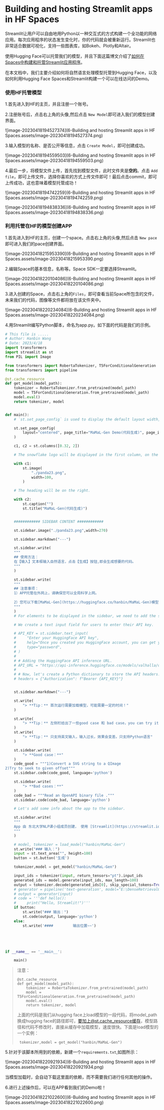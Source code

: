 # Building and hosting Streamlit apps in HF Spaces

Streamlit让用户可以自由地用Python以一种交互式的方式构建一个全功能的网络应用。每次应用程序的状态发生变化时，你的代码就会被重新运行。Streamlit也非常适合数据可视化，支持一些图表库，如Bokeh、Plotly和Altair。

使用Hugging Face可以托管我们的模型，并且下面这篇博文介绍了[如何在Spaces中构建和托管Streamlit应用程序](https://huggingface.co/blog/streamlit-spaces)。

在本文档中，我们主要介绍如何将自然语言处理模型托管到Hugging Face，以及如何利用Hugging Face Spaces和Streamlit构建一个可以在线访问的Demo。

### 使用HF托管模型

1.首先进入到HF的主页，并且注册一个账号。

2.注册账号后，点击右上角的头像,然后点击 `New Model`即可进入我们的模型创建界面。 

![image-20230418194527374](6-Building and hosting Streamlit apps in HF Spaces.assets/image-20230418194527374.png)

3.输入模型的名称、是否公开等信息，点击 `Create Model`，即可创建成功。

![image-20230418194559503](6-Building and hosting Streamlit apps in HF Spaces.assets/image-20230418194559503.png)



4.最后一步，将模型文件上传，首先找到模型文件，此时文件夹是**空的**。点击 `Add file`，即可上传文件，选择你喜欢的方式上传文件即可！最后点击commit，即可上传成功，这也意味着模型托管成功！

![image-20230418194742259](6-Building and hosting Streamlit apps in HF Spaces.assets/image-20230418194742259.png)

![image-20230418194838336](6-Building and hosting Streamlit apps in HF Spaces.assets/image-20230418194838336.png)



### 利用托管在HF的模型创建APP

1.首先进入到HF的主页，创建一个space。点击右上角的头像,然后点击 `New pace`即可进入我们的pace创建界面。 

![image-20230418215953390](6-Building and hosting Streamlit apps in HF Spaces.assets/image-20230418215953390.png)

2.编辑Space的基本信息，名称等。Space SDK一定要选择Streamlit。

![image-20230418220104086](6-Building and hosting Streamlit apps in HF Spaces.assets/image-20230418220104086.png)

3.进入创建的Space，点击右上角的`Files`，即可查看当前Space所包含的文件，未来我们的代码，图像等文件都将放在该文件夹中。

![image-20230418220234084](6-Building and hosting Streamlit apps in HF Spaces.assets/image-20230418220234084.png)



4.用Streamlit编写Python脚本，命名为app.py。如下面的代码是我们的示例。

```python
# This file is .....
# Author: Hanbin Wang
# Date: 2023/4/18
import transformers
import streamlit as st
from PIL import Image

from transformers import RobertaTokenizer, T5ForConditionalGeneration
from transformers import pipeline

@st.cache_resource
def get_model(model_path):
    tokenizer = RobertaTokenizer.from_pretrained(model_path)
    model = T5ForConditionalGeneration.from_pretrained(model_path)
    model.eval()
    return tokenizer, model


def main():
    # `st.set_page_config` is used to display the default layout width, the title of the app, and the emoticon in the browser tab.

    st.set_page_config(
        layout="centered", page_title="MaMaL-Gen Demo(代码生成)", page_icon="❄️"
    )

    c1, c2 = st.columns([0.32, 2])

    # The snowflake logo will be displayed in the first column, on the left.

    with c1:
        st.image(
            "./panda23.png",
            width=100,
        )

    # The heading will be on the right.

    with c2:
        st.caption("")
        st.title("MaMaL-Gen(代码生成)")


    ############ SIDEBAR CONTENT ############

    st.sidebar.image("./panda23.png",width=270)

    st.sidebar.markdown("---")

    st.sidebar.write(
    """
    ## 使用方法：
    在【输入】文本框输入自然语言，点击【生成】按钮,即会生成想要的代码。
    """
    )

    st.sidebar.write(
    """
    ## 注意事项：
    1）APP托管在外网上，请确保您可以全局科学上网。
    
    2）您可以下载[MaMaL-Gen](https://huggingface.co/hanbin/MaMaL-Gen)模型，本地测试。（无需科学上网）
    """
    )
    # For elements to be displayed in the sidebar, we need to add the sidebar element in the widget.

    # We create a text input field for users to enter their API key.

    # API_KEY = st.sidebar.text_input(
    #     "Enter your HuggingFace API key",
    #     help="Once you created you HuggingFace account, you can get your free API token in your settings page: https://huggingface.co/settings/tokens",
    #     type="password",
    # )
    #
    # # Adding the HuggingFace API inference URL.
    # API_URL = "https://api-inference.huggingface.co/models/valhalla/distilbart-mnli-12-3"
    #
    # # Now, let's create a Python dictionary to store the API headers.
    # headers = {"Authorization": f"Bearer {API_KEY}"}


    st.sidebar.markdown("---")

    st.write(
        "> **Tip：** 首次运行需要加载模型，可能需要一定的时间！"
    )

    st.write(
        "> **Tip：** 左侧栏给出了一些good case 和 bad case，you can try it！"
    )
    st.write(
        "> **Tip：** 只支持英文输入，输入过长，效果会变差。只支持Python语言"
    )

    st.sidebar.write(
        "> **Good case：**"
    )
    code_good = """1)Convert a SVG string to a QImage
2)Try to seek to given offset"""
    st.sidebar.code(code_good, language='python')

    st.sidebar.write(
        "> **Bad cases：**"
    )
    code_bad = """Read an OpenAPI binary file ."""
    st.sidebar.code(code_bad, language='python')

    # Let's add some info about the app to the sidebar.

    st.sidebar.write(
    """
    App 由 东北大学NLP课小组成员创建， 使用 [Streamlit](https://streamlit.io/)🎈 和 [HuggingFace](https://huggingface.co/inference-api)'s [MaMaL-Gen](https://huggingface.co/hanbin/MaMaL-Gen) 模型.
    """
    )

    # model, tokenizer = load_model("hanbin/MaMaL-Gen")
    st.write("### 输入：")
    input = st.text_area("", height=100)
    button = st.button('生成')

    tokenizer,model = get_model("hanbin/MaMaL-Gen")

    input_ids = tokenizer(input, return_tensors="pt").input_ids
    generated_ids = model.generate(input_ids, max_length=100)
    output = tokenizer.decode(generated_ids[0], skip_special_tokens=True)
    # generator = pipeline('text-generation', model="E:\DenseRetrievalGroup\CodeT5-base")
    # output = generator(input)
    # code = '''def hello():
    #     print("Hello, Streamlit!")'''
    if button:
        st.write("### 输出：")
        st.code(output, language='python')
    else:
        st.write('####         输出位置~~')





if __name__ == '__main__':

    main()
```

> 注意：
>
> ```
> @st.cache_resource
> def get_model(model_path):
>     tokenizer = RobertaTokenizer.from_pretrained(model_path)
>     model = T5ForConditionalGeneration.from_pretrained(model_path)
>     model.eval()
>     return tokenizer, model
> ```
>
> 上面的代码是我们从hugging face上load模型的一段代码，将model_path换成hugging face的路径即可，要加上@st.cache_resource缓存，模型路径和代码不修改时，直接从缓存中加载模型，速度很快。下面是load模型的一个实例：
>
> ```
>  tokenizer,model = get_model("hanbin/MaMaL-Gen")
> ```

5.针对于该脚本所用到的依赖，新建一个`requirements.txt`,如图所示：

![image-20230418220921934](6-Building and hosting Streamlit apps in HF Spaces.assets/image-20230418220921934.png)

当模型加载时，会自动下载这里面的依赖，而不需要我们进行任何其他的操作。

6.进行上述操作后，可以在APP看到我们的Demo啦！

![image-20230418221022600](6-Building and hosting Streamlit apps in HF Spaces.assets/image-20230418221022600.png)

